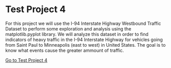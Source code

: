 # Test Project 4

For this project we will use the I-94 Interstate Highway Westbound Traffic Dataset to perform some exploration and analysis using the matplotlib.pyplot library.
We will analyze this dataset in order to find indicators of heavy traffic in the I-94 Interstate Highway for vehicles going from Saint Paul to Minneapolis (east to west) in United States. 
The goal is to know what events cause the greater ammount of traffic.

[Go to Test Project 4](https://github.com/Lutenebrax/Test-Project-4/blob/main/Basics.ipynb)

